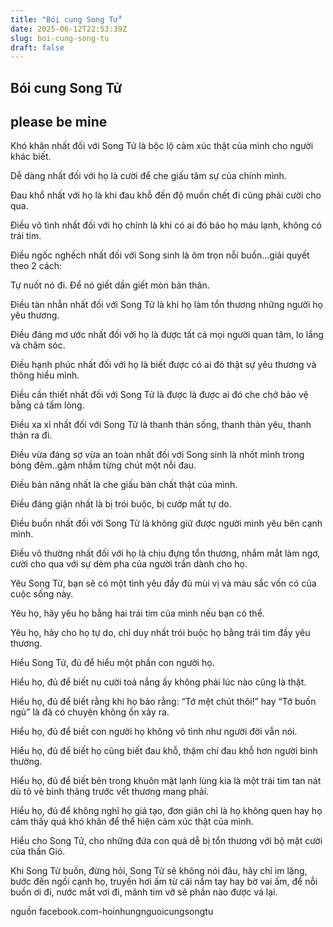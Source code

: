 ```yaml
---
title: "Bói cung Song Tử"
date: 2025-06-12T22:53:39Z
slug: boi-cung-song-tu
draft: false
---
```


## Bói cung Song Tử

## please be mine

Khó khăn nhất đối với Song Tử là bộc lộ cảm xúc thật của mình cho người khác biết.
 
Dễ dàng nhất đối với họ là cười để che giấu tâm sự của chính mình.
 
Đau khổ nhất với họ là khi đau khỗ đến độ muốn chết đi cũng phải cười cho qua.
 
Điều vô tình nhất đối với họ chính là khi có ai đó bảo họ máu lạnh, không có trái tim.
 
Điều ngốc nghếch nhất đối với Song sinh là ôm trọn nỗi buồn…giải quyết theo 2 cách:
 
Tự nuốt nó đi. Để nó giết dần giết mòn bản thân.
 
Điều tàn nhẫn nhất đối với Song Tử là khi họ làm tổn thương những người họ yêu thương.
 
Điều đáng mơ ước nhất đối với họ là được tất cả mọi người quan tâm, lo lắng và chăm sóc.
 
Điều hạnh phúc nhất đối với họ là biết được có ai đó thật sự yêu thương và thông hiểu mình.
 
Điều cần thiết nhất đối với Song Tử là được là được ai đó che chở bảo vệ bằng cả tấm lòng.
 
Điều xa xỉ nhất đối với Song Tử là thanh thản sống, thanh thản yêu, thanh thản ra đi.
 

 
Điều vừa đáng sợ vừa an toàn nhất đối với Song sinh là nhốt mình trong bóng đêm..gậm nhắm từng chút một nỗi đau.
 
Điều bản năng nhất là che giấu bản chất thật của mình.
 
Điều đáng giận nhất là bị trói buộc, bị cướp mất tự do.
 
Điều buồn nhất đối với Song Tử là không giữ được người mình yêu bên cạnh mình.
 
Điều vô thường nhất đối với họ là chịu đựng tổn thương, nhắm mắt làm ngơ, cười cho qua với sự dèm pha của người trần dành cho họ.
 
Yêu Song Tử, bạn sẽ có một tình yêu đầy đủ mùi vị và màu sắc vốn có của cuộc sống này.
 
Yêu họ, hãy yêu họ bằng hai trái tim của mình nếu bạn có thể.
 
Yêu họ, hãy cho họ tự do, chỉ duy nhất trói buộc họ bằng trái tim đầy yêu thương.
 
Hiểu Song Tử, đủ để hiểu một phần con người họ.
 
Hiểu họ, đủ để biết nụ cười toả nắng ấy không phải lúc nào cũng là thật.
 
Hiểu họ, đủ để biết rằng khi họ bảo rằng: “Tớ mệt chút thôi!” hay “Tớ buồn ngủ” là đã có chuyện không ổn xảy ra.
 
Hiểu họ, đủ để biết con người họ không vô tình như người đời vẫn nói.
 
Hiểu họ, đủ để biết họ cũng biết đau khỗ, thậm chí đau khỗ hơn người bình thường.
 
Hiểu họ, đủ để biết bên trong khuôn mặt lạnh lùng kia là một trái tim tan nát dù tỏ vẻ bình thảng trước vết thương mang phải.
 
Hiểu họ, đủ để không nghĩ họ giả tạo, đơn giãn chỉ là họ không quen hay họ cảm thấy quá khó khăn để thể hiện cảm xúc thật của mình.
 
Hiểu cho Song Tử, cho những đứa con quá dễ bị tổn thương với bộ mặt cười của thần Gió.
 
Khi Song Tử buồn, đừng hỏi, Song Tử sẽ không nói đâu, hãy chỉ im lặng, bước đến ngồi cạnh họ, truyền hơi ấm từ cái nắm tay hay bờ vai ấm, để nỗi buồn ơi đi, nước mắt vơi đi, mãnh tim vỡ sẽ phần nào được vá lại.
 
nguồn facebook.com-hoinhungnguoicungsongtu​